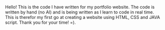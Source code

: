Hello! 
This is the code I have written for my portfolio website. 
The code is written by hand (no AI) and is being written as I learn to code in real time. 
This is therefor my first go at creating a website using HTML, CSS and JAVA script. 
Thank you for your time! =). 
